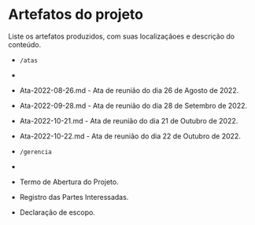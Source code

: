# Artefatos do projeto

Liste os artefatos produzidos, com suas localizaçãoes e descrição do conteúdo.


* `/atas`
* 
* Ata-2022-08-26.md - Ata de reunião do dia 26 de Agosto de 2022.
* Ata-2022-09-28.md - Ata de reunião do dia 28 de Setembro de 2022.
* Ata-2022-10-21.md - Ata de reunião do dia 21 de Outubro de 2022.
* Ata-2022-10-22.md - Ata de reunião do dia 22 de Outubro de 2022.

* `/gerencia`
* 
* Termo de Abertura do Projeto.
* Registro das Partes Interessadas.
* Declaração de escopo.
